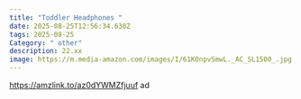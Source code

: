```yaml
---
title: "Toddler Headphones "
date: 2025-08-25T12:56:34.630Z
tags: 2025-08-25
Category: " other"
description: 22.xx
image: https://m.media-amazon.com/images/I/61KOnpvSmwL._AC_SL1500_.jpg
---
```

https://amzlink.to/az0dYWMZfjuuf ad